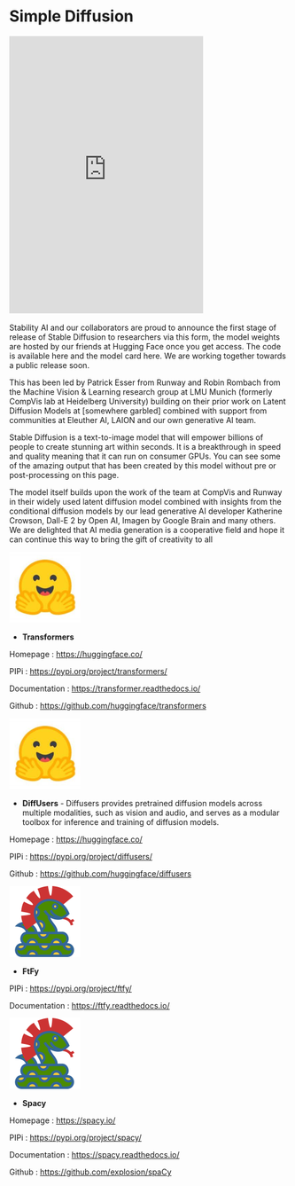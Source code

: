 # Simple Diffusion
<iframe src="https://discord.com/widget?id=727524567865622559&theme=dark" width="350" height="500" allowtransparency="true" frameborder="0" sandbox="allow-popups allow-popups-to-escape-sandbox allow-same-origin allow-scripts"></iframe>

Stability AI and our collaborators are proud to announce the first stage of release of Stable Diffusion to researchers via this form, the model weights are hosted by our friends at Hugging Face once you get access. The code is available here and the model card here. We are working together towards a public release soon. 

This has been led by Patrick Esser from Runway and Robin Rombach from the Machine Vision & Learning research group at LMU Munich (formerly CompVis lab at Heidelberg University) building on their prior work on Latent Diffusion Models at [somewhere garbled] combined with support from communities at Eleuther AI, LAION and our own generative AI team.

Stable Diffusion is a text-to-image model that will empower billions of people to create stunning art within seconds. It is a breakthrough in speed and quality meaning that it can run on consumer GPUs. You can see some of the amazing output that has been created by this model without pre or post-processing on this page.

The model itself builds upon the work of the team at CompVis and Runway in their widely used latent diffusion model combined with insights from the conditional diffusion models by our lead generative AI developer Katherine Crowson, Dall-E 2 by Open AI, Imagen by Google Brain and many others. We are delighted that AI media generation is a cooperative field and hope it can continue this way to bring the gift of creativity to all

![Transformers](images/png/128/Transformers.png)

* **Transformers**

Homepage : https://huggingface.co/

PIPi : https://pypi.org/project/transformers/

Documentation : https://transformer.readthedocs.io/

Github : https://github.com/huggingface/transformers


![DiffUsers](images/png/128/DiffUsers.png)

* **DiffUsers** - Diffusers provides pretrained diffusion models across multiple modalities, such as vision and audio, and serves as a modular toolbox for inference and training of diffusion models.

Homepage : https://huggingface.co/

PIPi : https://pypi.org/project/diffusers/

Github : https://github.com/huggingface/diffusers


![FtFy](images/png/128/FtFy.png)

* **FtFy**

PIPi : https://pypi.org/project/ftfy/

Documentation : https://ftfy.readthedocs.io/



![Spacy](images/png/128/Spacy.png)

* **Spacy**

Homepage : https://spacy.io/

PIPi : https://pypi.org/project/spacy/

Documentation : https://spacy.readthedocs.io/

Github : https://github.com/explosion/spaCy


